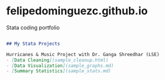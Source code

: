 # felipedominguezc.github.io
Stata coding portfolio

```markdown

## My Stata Projects

Hurricanes & Music Project with Dr. Ganga Shreedhar (LSE)
- [Data Cleaning](sample_cleanup.html)
- [Data Visualization](sample_graphs.md)
- [Summary Statistics](sample_stats.md)
